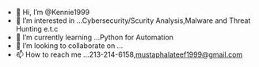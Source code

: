 - 👋 Hi, I’m @Kennie1999
- 👀 I’m interested in ...Cybersecurity/Scurity Analysis,Malware and Threat Hunting e.t.c
- 🌱 I’m currently learning ...Python for Automation
- 💞️ I’m looking to collaborate on ...
- 📫 How to reach me ...213-214-6158,mustaphalateef1999@gmail.com

<!---
Kennie1999/Kennie1999 is a ✨ special ✨ repository because its `README.md` (this file) appears on your GitHub profile.
You can click the Preview link to take a look at your changes.
--->
